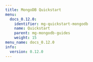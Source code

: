```yaml
---
title: MongoDB Quickstart
menu:
  docs_0.12.0:
    identifier: mg-quickstart-mongodb
    name: Quickstart
    parent: mg-mongodb-guides
    weight: 15
menu_name: docs_0.12.0
info:
  version: 0.12.0
---
```



